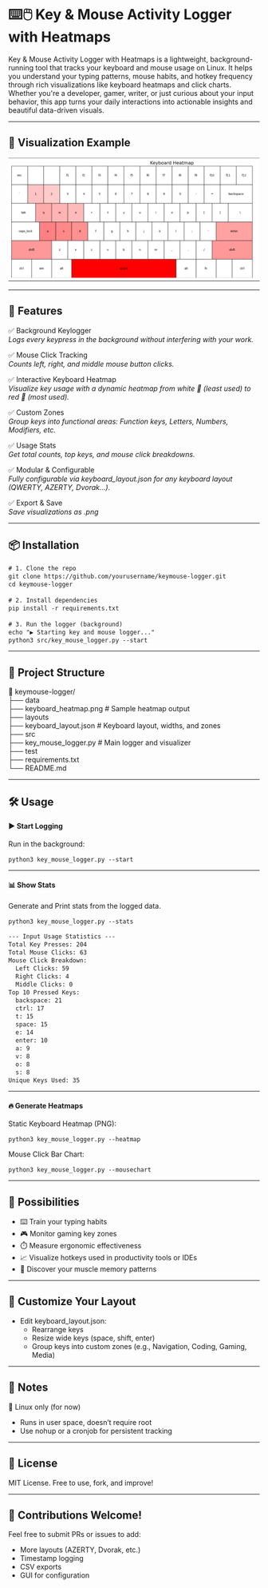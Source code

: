 # ⌨️🖱️ Key & Mouse Activity Logger with Heatmaps​

Key & Mouse Activity Logger with Heatmaps is a lightweight, background-running tool that tracks your keyboard and mouse usage on Linux. It helps you understand your typing patterns, mouse habits, and hotkey frequency through rich visualizations like keyboard heatmaps and click charts. Whether you're a developer, gamer, writer, or just curious about your input behavior, this app turns your daily interactions into actionable insights and beautiful data-driven visuals.

-------
## 🌈 Visualization Example

![Keyboard Heatmap](data/example_heatmap.png)

-------
## 🚀 Features
✅ Background Keylogger    
_Logs every keypress in the background without interfering with your work._

✅ Mouse Click Tracking    
_Counts left, right, and middle mouse button clicks._

✅ Interactive Keyboard Heatmap    
_Visualize key usage with a dynamic heatmap from white 🔲 (least used) to red 🔴 (most used)._

✅ Custom Zones    
_Group keys into functional areas: Function keys, Letters, Numbers, Modifiers, etc._

✅ Usage Stats    
_Get total counts, top keys, and mouse click breakdowns._

✅ Modular & Configurable    
_Fully configurable via keyboard_layout.json for any keyboard layout (QWERTY, AZERTY, Dvorak…)._

✅ Export & Save    
_Save visualizations as .png_

-------
## 📦 Installation

```
# 1. Clone the repo
git clone https://github.com/yourusername/keymouse-logger.git
cd keymouse-logger

# 2. Install dependencies
pip install -r requirements.txt

# 3. Run the logger (background)
echo "▶️ Starting key and mouse logger..."
python3 src/key_mouse_logger.py --start
```

-------
## 📂 Project Structure

📁 keymouse-logger/   
├── data       
     ├── keyboard_heatmap.png      # Sample heatmap output                       
├── layouts                            
     ├── keyboard_layout.json      # Keyboard layout, widths, and zones                                  
├── src                     
     ├── key_mouse_logger.py       # Main logger and visualizer                 
├── test                                 
├── requirements.txt                                                
└── README.md                                         

-------
## 🛠️ Usage
#### ▶️ Start Logging
Run in the background:

```
python3 key_mouse_logger.py --start
```

-------
#### 📊 Show Stats
Generate and Print stats from the logged data.
```
python3 key_mouse_logger.py --stats
```

```
--- Input Usage Statistics ---
Total Key Presses: 204
Total Mouse Clicks: 63
Mouse Click Breakdown:
  Left Clicks: 59
  Right Clicks: 4
  Middle Clicks: 0
Top 10 Pressed Keys:
  backspace: 21
  ctrl: 17
  t: 15
  space: 15
  e: 14
  enter: 10
  a: 9
  v: 8
  o: 8
  s: 8
Unique Keys Used: 35
```

-------
#### 🔥 Generate Heatmaps
Static Keyboard Heatmap (PNG):
```
python3 key_mouse_logger.py --heatmap
```

Mouse Click Bar Chart:
```
python3 key_mouse_logger.py --mousechart
```

-------
## 🔮 Possibilities
* ⌨️ Train your typing habits
* 🎮 Monitor gaming key zones
* ⏱️ Measure ergonomic effectiveness
* 📈 Visualize hotkeys used in productivity tools or IDEs
* 🧠 Discover your muscle memory patterns

-------
## 🧩 Customize Your Layout
* Edit keyboard_layout.json:
  * Rearrange keys
  * Resize wide keys (space, shift, enter)
  * Group keys into custom zones (e.g., Navigation, Coding, Gaming, Media)

-------
## 📌 Notes
🐧 Linux only (for now)
* Runs in user space, doesn’t require root
* Use nohup or a cronjob for persistent tracking

-------
## 📜 License
MIT License. Free to use, fork, and improve!

-------
## 🙌 Contributions Welcome!
Feel free to submit PRs or issues to add:
* More layouts (AZERTY, Dvorak, etc.)
* Timestamp logging
* CSV exports
* GUI for configuration


